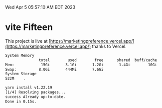 Wed Apr  5 05:57:10 AM EDT 2023

# vite Fifteen


This project is live at [https://marketingpreference.vercel.app/](https://marketingpreference.vercel.app/) thanks to Vercel.

```bash
System Memory
               total        used        free      shared  buff/cache   available
Mem:            15Gi       3.1Gi       1.2Gi       1.4Gi        10Gi        10Gi
Swap:          8.0Gi       444Mi       7.6Gi
System Storage
522M	.
```
```bash
yarn install v1.22.19
[1/4] Resolving packages...
success Already up-to-date.
Done in 0.15s.
```
```bash
